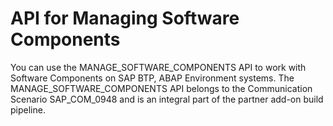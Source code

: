 <!-- loio49adf57e2a5b4b77b96ec32c0af42086 -->

# API for Managing Software Components

You can use the MANAGE\_SOFTWARE\_COMPONENTS API to work with Software Components on SAP BTP, ABAP Environment systems. The MANAGE\_SOFTWARE\_COMPONENTS API belongs to the Communication Scenario SAP\_COM\_0948 and is an integral part of the partner add-on build pipeline.

